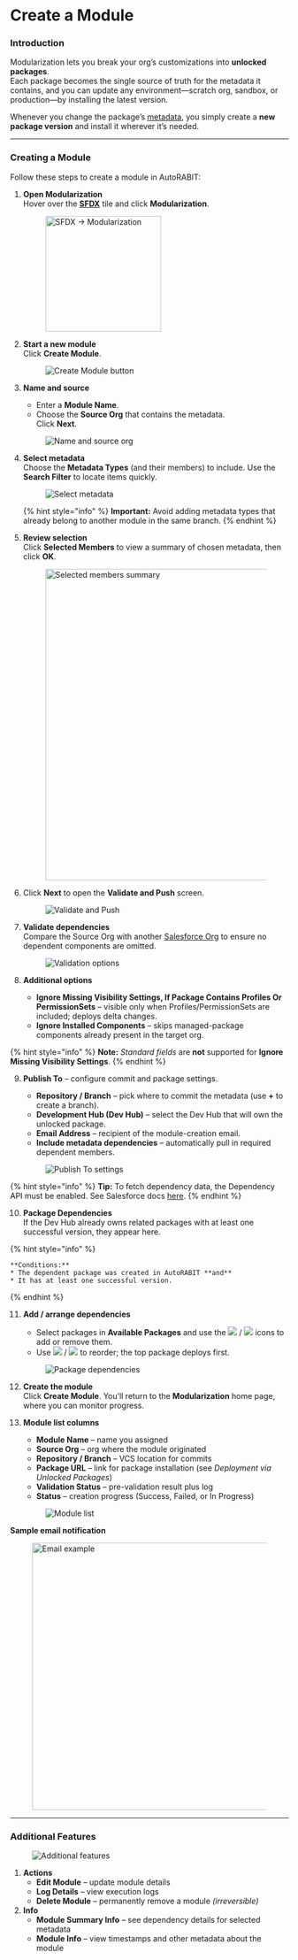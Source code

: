 # Create a Module

### Introduction <a href="#introduction" id="introduction"></a>

Modularization lets you break your org’s customizations into **unlocked packages**.\
Each package becomes the single source of truth for the metadata it contains, and you can update any environment—scratch org, sandbox, or production—by installing the latest version.

Whenever you change the package’s [metadata](https://www.autorabit.com/blog/the-role-of-metadata-in-devops-for-salesforce/), you simply create a **new package version** and install it wherever it’s needed.

***

### Creating a Module <a href="#creating-a-module" id="creating-a-module"></a>

Follow these steps to create a module in AutoRABIT:

1.  **Open Modularization**\
    Hover over the [**SFDX**](../../../arm/salesforce-dx-metadata-format.md) tile and click **Modularization**.

    <figure><img src="../../../../.gitbook/assets/image (1437).png" alt="SFDX → Modularization" width="209"><figcaption></figcaption></figure>
2.  **Start a new module**\
    Click **Create Module**.

    <figure><img src="../../../../.gitbook/assets/image (1438).png" alt="Create Module button"><figcaption></figcaption></figure>
3.  **Name and source**

    * Enter a **Module Name**.
    * Choose the **Source Org** that contains the metadata.\
      Click **Next**.

    <figure><img src="../../../../.gitbook/assets/image (1439).png" alt="Name and source org"><figcaption></figcaption></figure>
4.  **Select metadata**\
    Choose the **Metadata Types** (and their members) to include. Use the **Search Filter** to locate items quickly.

    <figure><img src="../../../../.gitbook/assets/image (1440).png" alt="Select metadata"><figcaption></figcaption></figure>

    {% hint style="info" %}
    **Important:** Avoid adding metadata types that already belong to another module in the same branch.
    {% endhint %}
5.  **Review selection**\
    Click **Selected Members** to view a summary of chosen metadata, then click **OK**.

    <figure><img src="../../../../.gitbook/assets/image (1441).png" alt="Selected members summary" width="563"><figcaption></figcaption></figure>
6.  Click **Next** to open the **Validate and Push** screen.

    <figure><img src="../../../../.gitbook/assets/image (1442).png" alt="Validate and Push"><figcaption></figcaption></figure>
7.  **Validate dependencies**\
    Compare the Source Org with another [Salesforce Org](broken-reference) to ensure no dependent components are omitted.

    <figure><img src="../../../../.gitbook/assets/image (1443).png" alt="Validation options"><figcaption></figcaption></figure>
8. **Additional options**
   * **Ignore Missing Visibility Settings, If Package Contains Profiles Or PermissionSets** – visible only when Profiles/PermissionSets are included; deploys delta changes.
   * **Ignore Installed Components** – skips managed-package components already present in the target org.

{% hint style="info" %}
**Note:** _Standard fields_ are **not** supported for **Ignore Missing Visibility Settings**.
{% endhint %}

9.  **Publish To** – configure commit and package settings.

    * **Repository / Branch** – pick where to commit the metadata (use **+** to create a branch).
    * **Development Hub (Dev Hub)** – select the Dev Hub that will own the unlocked package.
    * **Email Address** – recipient of the module-creation email.
    * **Include metadata dependencies** – automatically pull in required dependent members.

    <figure><img src="../../../../.gitbook/assets/image (1444).png" alt="Publish To settings"><figcaption></figcaption></figure>

{% hint style="info" %}
**Tip:** To fetch dependency data, the Dependency API must be enabled. See Salesforce docs [here](https://developer.salesforce.com/docs/atlas.en-us.api_tooling.meta/api_tooling/tooling_api_objects_metadatacomponentdependency.htm).
{% endhint %}

10. **Package Dependencies**\
    If the Dev Hub already owns related packages with at least one successful version, they appear here.

{% hint style="info" %}
```
**Conditions:**  
* The dependent package was created in AutoRABIT **and**  
* It has at least one successful version.
```
{% endhint %}

11. **Add / arrange dependencies**

    * Select packages in **Available Packages** and use the ![](<../../../../.gitbook/assets/image (1445).png>) / ![](<../../../../.gitbook/assets/image (1446).png>) icons to add or remove them.
    * Use ![](<../../../../.gitbook/assets/image (1447).png>) / ![](<../../../../.gitbook/assets/image (1448).png>) to reorder; the top package deploys first.

    <figure><img src="../../../../.gitbook/assets/image (1449).png" alt="Package dependencies"><figcaption></figcaption></figure>
12. **Create the module**\
    Click **Create Module**. You’ll return to the **Modularization** home page, where you can monitor progress.
13. **Module list columns**

    * **Module Name** – name you assigned
    * **Source Org** – org where the module originated
    * **Repository / Branch** – VCS location for commits
    * **Package URL** – link for package installation (see _Deployment via Unlocked Packages_)
    * **Validation Status** – pre-validation result plus log
    * **Status** – creation progress (Success, Failed, or In Progress)

    <figure><img src="../../../../.gitbook/assets/image (1450).png" alt="Module list"><figcaption></figcaption></figure>

**Sample email notification**

<figure><img src="../../../../.gitbook/assets/image (1451).png" alt="Email example" width="483"><figcaption></figcaption></figure>

***

### Additional Features <a href="#additional-features" id="additional-features"></a>

<figure><img src="../../../../.gitbook/assets/image (1452).png" alt="Additional features"><figcaption></figcaption></figure>

1. **Actions**
   * **Edit Module** – update module details
   * **Log Details** – view execution logs
   * **Delete Module** – permanently remove a module _(irreversible)_
2. **Info**
   * **Module Summary Info** – see dependency details for selected metadata
   * **Module Info** – view timestamps and other metadata about the module
